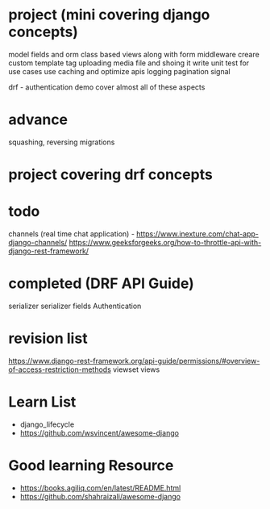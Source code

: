 # project (mini covering django concepts)
model fields and orm
class based views along with form
middleware
creare custom template tag
uploading media file and shoing it 
write unit test for use cases
use caching and optimize apis
logging
pagination
signal

drf - authentication demo cover almost all of these aspects 

# advance
squashing, reversing migrations


# project covering drf concepts


# todo
channels (real time chat application) - 
https://www.inexture.com/chat-app-django-channels/
https://www.geeksforgeeks.org/how-to-throttle-api-with-django-rest-framework/


# completed (DRF API Guide)
serializer
serializer fields
Authentication


# revision list
https://www.django-rest-framework.org/api-guide/permissions/#overview-of-access-restriction-methods
viewset
views

# Learn List
+ django_lifecycle
+ https://github.com/wsvincent/awesome-django

# Good learning Resource
+ https://books.agiliq.com/en/latest/README.html
+ https://github.com/shahraizali/awesome-django

